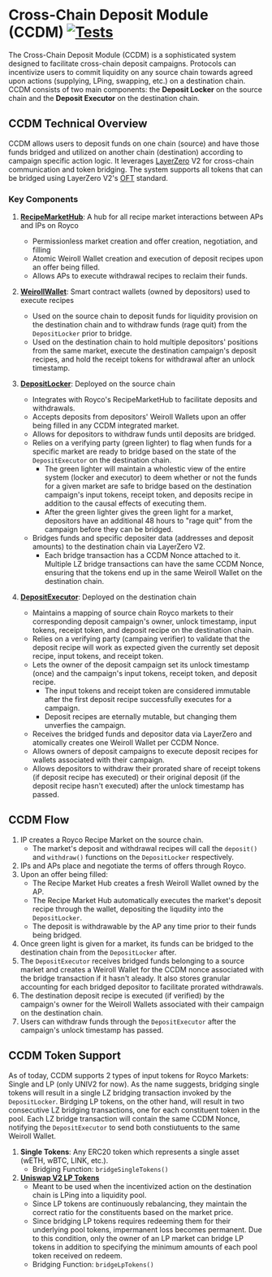 # Cross-Chain Deposit Module (CCDM) [![Tests](https://github.com/roycoprotocol/cross-chain-deposit-module/actions/workflows/test.yml/badge.svg)](https://github.com/roycoprotocol/cross-chain-deposit-module/actions/workflows/test.yml)

The Cross-Chain Deposit Module (CCDM) is a sophisticated system designed to facilitate cross-chain deposit campaigns. Protocols can incentivize users to commit liquidity on any source chain towards agreed upon actions (supplying, LPing, swapping, etc.) on a destination chain. CCDM consists of two main components: the **Deposit Locker** on the source chain and the **Deposit Executor** on the destination chain.

## CCDM Technical Overview

CCDM allows users to deposit funds on one chain (source) and have those funds bridged and utilized on another chain (destination) according to campaign specific action logic. It leverages [LayerZero](https://docs.layerzero.network/v2) V2 for cross-chain communication and token bridging. The system supports all tokens that can be bridged using LayerZero V2's [OFT](https://docs.layerzero.network/v2/home/token-standards/oft-standard) standard.

### Key Components

1. **[RecipeMarketHub](https://github.com/roycoprotocol/royco/blob/main/src/RecipeMarketHub.sol)**: A hub for all recipe market interactions between APs and IPs on Royco
   - Permissionless market creation and offer creation, negotiation, and filling
   - Atomic Weiroll Wallet creation and execution of deposit recipes upon an offer being filled.
   - Allows APs to execute withdrawal recipes to reclaim their funds.

1. **[WeirollWallet](https://github.com/roycoprotocol/royco/blob/main/src/WeirollWallet.sol)**: Smart contract wallets (owned by depositors) used to execute recipes
   - Used on the source chain to deposit funds for liquidity provision on the destination chain and to withdraw funds (rage quit) from the ```DepositLocker``` prior to bridge.
   - Used on the destination chain to hold multiple depositors' positions from the same market, execute the destination campaign's deposit recipes, and hold the receipt tokens for withdrawal after an unlock timestamp.

2. **[DepositLocker](https://github.com/roycoprotocol/cross-chain-deposit-module/blob/main/src/core/DepositLocker.sol)**: Deployed on the source chain
   - Integrates with Royco's RecipeMarketHub to facilitate deposits and withdrawals.
   - Accepts deposits from depositors' Weiroll Wallets upon an offer being filled in any CCDM integrated market.
   - Allows for depositors to withdraw funds until deposits are bridged.
   - Relies on a verifying party (green lighter) to flag when funds for a specific market are ready to bridge based on the state of the ```DepositExecutor``` on the destination chain.
      - The green lighter will maintain a wholestic view of the entire system (locker and executor) to deem whether or not the funds for a given market are safe to bridge based on the destination campaign's input tokens, receipt token, and deposits recipe in addition to the causal effects of executing them.
      - After the green lighter gives the green light for a market, depositors have an additional 48 hours to "rage quit" from the campaign before they can be bridged.
   - Bridges funds and specific depositer data (addresses and deposit amounts) to the destination chain via LayerZero V2.
      - Each bridge transaction has a CCDM Nonce attached to it. Multiple LZ bridge transactions can have the same CCDM Nonce, ensuring that the tokens end up in the same Weiroll Wallet on the destination chain.

3. **[DepositExecutor](https://github.com/roycoprotocol/cross-chain-deposit-module/blob/main/src/core/DepositExecutor.sol)**: Deployed on the destination chain
   - Maintains a mapping of source chain Royco markets to their corresponding deposit campaign's owner, unlock timestamp, input tokens, receipt token, and deposit recipe on the destination chain.
   - Relies on a verifying party (campaing verifier) to validate that the deposit recipe will work as expected given the currently set deposit recipe, input tokens, and receipt token.
   - Lets the owner of the deposit campaign set its unlock timestamp (once) and the campaign's input tokens, receipt token, and deposit recipe.
      - The input tokens and receipt token are considered immutable after the first deposit recipe successfully executes for a campaign.
      - Deposit recipes are eternally mutable, but changing them unverfies the campaign.
   - Receives the bridged funds and depositor data via LayerZero and atomically creates one Weiroll Wallet per CCDM Nonce.
   - Allows owners of deposit campaigns to execute deposit recipes for wallets associated with their campaign.
   - Allows depositors to withdraw their prorated share of receipt tokens (if deposit recipe has executed) or their original deposit (if the deposit recipe hasn't executed) after the unlock timestamp has passed.

## CCDM Flow
1. IP creates a Royco Recipe Market on the source chain.
   - The market's deposit and withdrawal recipes will call the ```deposit()``` and ```withdraw()``` functions on the ```DepositLocker``` respectively.
2. IPs and APs place and negotiate the terms of offers through Royco.
3. Upon an offer being filled: 
   - The Recipe Market Hub creates a fresh Weiroll Wallet owned by the AP.
   - The Recipe Market Hub automatically executes the market's deposit recipe through the wallet, depositing the liqudiity into the ```DepositLocker```.
   - The deposit is withdrawable by the AP any time prior to their funds being bridged.
4. Once green light is given for a market, its funds can be bridged to the destination chain from the ```DepositLocker``` after.
5. The ```DepositExecutor``` receives bridged funds belonging to a source market and creates a Weiroll Wallet for the CCDM nonce associated with the bridge transaction if it hasn't aleady. It also stores granular accounting for each bridged depositor to facilitate prorated withdrawals.
6. The destination deposit recipe is executed (if verified) by the campaign's owner for the Weiroll Wallets associated with their campaign on the destination chain.
7. Users can withdraw funds through the ```DepositExecutor``` after the campaign's unlock timestamp has passed.

## CCDM Token Support
As of today, CCDM supports 2 types of input tokens for Royco Markets: Single and LP (only UNIV2 for now). As the name suggests, bridging single tokens will result in a single LZ bridging transaction invoked by the ```DepositLocker```. Birdging LP tokens, on the other hand, will result in two consecutive LZ bridging transactions, one for each constituent token in the pool. Each LZ bridge transaction will contain the same CCDM Nonce, notifying the ```DepositExecutor``` to send both constiutuents to the same Weiroll Wallet.

1. **Single Tokens**: Any ERC20 token which represents a single asset (wETH, wBTC, LINK, etc.).
   - Bridging Function: ```bridgeSingleTokens()```
2. **[Uniswap V2 LP Tokens](https://docs.uniswap.org/contracts/v2/reference/smart-contracts/pair)**
   - Meant to be used when the incentivized action on the destination chain is LPing into a liquidity pool.
   - Since LP tokens are continuously rebalancing, they maintain the correct ratio for the constituents based on the market price. 
   - Since bridging LP tokens requires redeeming them for their underlying pool tokens, impermanent loss becomes permanent. Due to this condition, only the owner of an LP market can bridge LP tokens in addition to specifying the minimum amounts of each pool token received on redeem.
   - Bridging Function: ```bridgeLpTokens()```